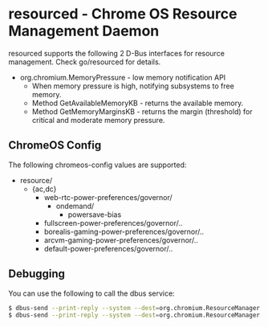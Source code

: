 # resourced - Chrome OS Resource Management Daemon

resourced supports the following 2 D-Bus interfaces for resource management.
Check go/resourced for details.

*   org.chromium.MemoryPressure - low memory notification API
    *   When memory pressure is high, notifying subsystems to free memory.
    *   Method GetAvailableMemoryKB - returns the available memory.
    *   Method GetMemoryMarginsKB - returns the margin (threshold) for critical
        and moderate memory pressure.

## ChromeOS Config

The following chromeos-config values are supported:

 * resource/
    * {ac,dc}
      * web-rtc-power-preferences/governor/
        * ondemand/
          * powersave-bias
      * fullscreen-power-preferences/governor/..
      * borealis-gaming-power-preferences/governor/..
      * arcvm-gaming-power-preferences/governor/..
      * default-power-preferences/governor/..

## Debugging

You can use the following to call the dbus service:

```bash
$ dbus-send --print-reply --system --dest=org.chromium.ResourceManager /org/chromium/ResourceManager org.chromium.ResourceManager.SetRTCAudioActive byte:1
$ dbus-send --print-reply --system --dest=org.chromium.ResourceManager /org/chromium/ResourceManager org.chromium.ResourceManager.GetRTCAudioActive
```
